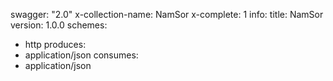 swagger: "2.0"
x-collection-name: NamSor
x-complete: 1
info:
  title: NamSor
  version: 1.0.0
schemes:
- http
produces:
- application/json
consumes:
- application/json